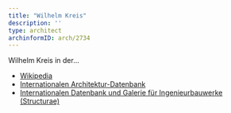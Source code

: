 ```yaml
---
title: "Wilhelm Kreis"
description: ''
type: architect
archinformID: arch/2734
---
```


Wilhelm Kreis in der...
* [Wikipedia](https://de.wikipedia.org/wiki/Wilhelm_Kreis)
* [Internationalen Architektur-Datenbank](https://deu.archinform.net/arch/2734.htm)
* [Internationalen Datenbank und Galerie für Ingenieurbauwerke (Structurae)](https://structurae.net/de/personen/wilhelm-heinrich-kreis)
